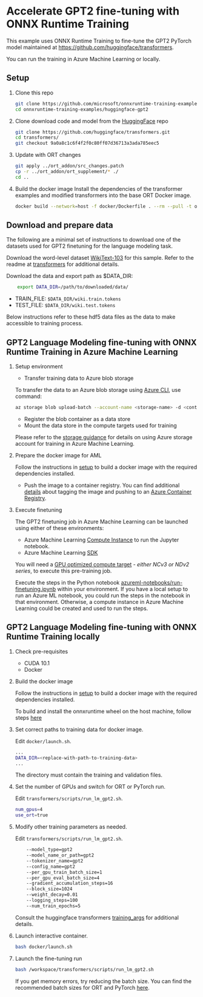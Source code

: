 # Accelerate GPT2 fine-tuning with ONNX Runtime Training 

This example uses ONNX Runtime Training to fine-tune the GPT2 PyTorch model maintained at https://github.com/huggingface/transformers.

You can run the training in Azure Machine Learning or locally.

## Setup

1. Clone this repo

    ```bash
    git clone https://github.com/microsoft/onnxruntime-training-examples.git
    cd onnxruntime-training-examples/huggingface-gpt2
    ```

2. Clone download code and model from the [HuggingFace](https://github.com/huggingface/transformers) repo

    ```bash
    git clone https://github.com/huggingface/transformers.git
    cd transformers/
    git checkout 9a0a8c1c6f4f2f0c80ff07d36713a3ada785eec5
    ```

3. Update with ORT changes

    ```bash
    git apply ../ort_addon/src_changes.patch
    cp -r ../ort_addon/ort_supplement/* ./
    cd ..
    ```

4. Build the docker image
    Install the dependencies of the transformer examples and modified transformers into the base ORT Docker image.

    ```bash
    docker build --network=host -f docker/Dockerfile . --rm --pull -t onnxruntime-gpt
    ```

## Download and prepare data

The following are a minimal set of instructions to download one of the datasets used for GPT2 finetuning for the language modeling task.

Download the word-level dataset [WikiText-103](https://blog.einstein.ai/the-wikitext-long-term-dependency-language-modeling-dataset/) for this sample.
Refer to the readme at [transformers](https://github.com/huggingface/transformers/tree/master/examples/language-modeling#language-model-training) for additional details.

Download the data and export path as $DATA_DIR: 
```bash
    export DATA_DIR=/path/to/downloaded/data/
```

* TRAIN_FILE: `$DATA_DIR/wiki.train.tokens`
* TEST_FILE: `$DATA_DIR/wiki.test.tokens`

Below instructions refer to these hdf5 data files as the data to make accessible to training process.

## GPT2 Language Modeling fine-tuning with ONNX Runtime Training in Azure Machine Learning

1. Setup environment

    * Transfer training data to Azure blob storage

    To transfer the data to an Azure blob storage using [Azure CLI](https://docs.microsoft.com/en-us/cli/azure/install-azure-cli?view=azure-cli-latest), use command:
    ```bash
    az storage blob upload-batch --account-name <storage-name> -d <container-name> -s $DATA_DIR
    ```

    * Register the blob container as a data store
    * Mount the data store in the compute targets used for training

    Please refer to the [storage guidance](https://docs.microsoft.com/en-us/azure/machine-learning/how-to-access-data#storage-guidance) for details on using Azure storage account for training in Azure Machine Learning. 

2. Prepare the docker image for AML

    Follow the instructions in [setup](#Setup) to build a docker image with the required dependencies installed.

    - Push the image to a container registry. You can find additional [details](https://docs.microsoft.com/en-us/azure/container-registry/container-registry-get-started-docker-cli) about tagging the image and pushing to an [Azure Container Registry](https://docs.microsoft.com/en-us/azure/container-registry/).
    
3. Execute finetuning

    The GPT2 finetuning job in Azure Machine Learning can be launched using either of these environments:

    * Azure Machine Learning [Compute Instance](https://docs.microsoft.com/en-us/azure/machine-learning/concept-compute-instance) to run the Jupyter notebook.
    * Azure Machine Learning [SDK](https://docs.microsoft.com/en-us/python/api/overview/azure/ml/?view=azure-ml-py)

    You will need a [GPU optimized compute target](https://docs.microsoft.com/en-us/azure/machine-learning/how-to-set-up-training-targets#amlcompute) - _either NCv3 or NDv2 series_, to execute this pre-training job.

    Execute the steps in the Python notebook [azureml-notebooks/run-finetuning.ipynb](azureml-notebooks/run-finetuning.ipynb) within your environment. If you have a local setup to run an Azure ML notebook, you could run the steps in the notebook in that environment. Otherwise, a compute instance in Azure Machine Learning could be created and used to run the steps.

## GPT2 Language Modeling fine-tuning with ONNX Runtime Training locally

1. Check pre-requisites

    * CUDA 10.1
    * Docker

2. Build the docker image

    Follow the instructions in [setup](#Setup) to build a docker image with the required dependencies installed.

    To build and install the onnxruntime wheel on the host machine, follow steps [here](https://github.com/microsoft/onnxruntime/blob/master/BUILD.md#Training)

3. Set correct paths to training data for docker image.

   Edit `docker/launch.sh`.

   ```bash
   ...
   DATA_DIR=<replace-with-path-to-training-data>
   ...
   ```

   The directory must contain the training and validation files.

4. Set the number of GPUs and switch for ORT or PyTorch run.

    Edit `transformers/scripts/run_lm_gpt2.sh`.

    ```bash
    num_gpus=4
    use_ort=true
    ```

5. Modify other training parameters as needed.

    Edit `transformers/scripts/run_lm_gpt2.sh`.

    ```bash
        --model_type=gpt2 
        --model_name_or_path=gpt2 
        --tokenizer_name=gpt2  
        --config_name=gpt2  
        --per_gpu_train_batch_size=1  
        --per_gpu_eval_batch_size=4  
        --gradient_accumulation_steps=16 
        --block_size=1024  
        --weight_decay=0.01
        --logging_steps=100 
        --num_train_epochs=5 
    ```

    Consult the huggingface transformers [training_args](https://github.com/huggingface/transformers/blob/master/src/transformers/training_args.py) for additional details.

6. Launch interactive container.

    ```bash
    bash docker/launch.sh
    ```

7. Launch the fine-tuning run

    ```bash
    bash /workspace/transformers/scripts/run_lm_gpt2.sh
    ```

    If you get memory errors, try reducing the batch size. You can find the recommended batch sizes for ORT and PyTorch [here](azureml-notebooks/run-finetuning.ipynb###Creat-Estimator).
